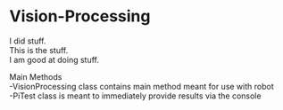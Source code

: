 # Vision-Processing
I did stuff.  
This is the stuff.  
I am good at doing stuff.
  
Main Methods  
-VisionProcessing class contains main method meant for use with robot  
-PiTest class is meant to immediately provide results via the console  
